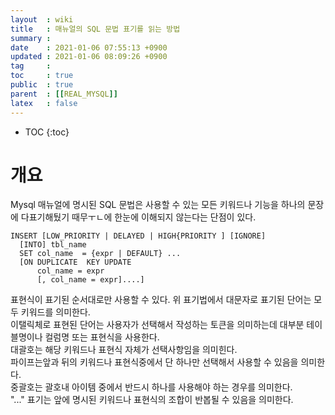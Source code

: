 ```yaml
---
layout  : wiki
title   : 매뉴얼의 SQL 문법 표기를 읽는 방법 
summary : 
date    : 2021-01-06 07:55:13 +0900
updated : 2021-01-06 08:09:26 +0900
tag     : 
toc     : true
public  : true
parent  : [[REAL_MYSQL]]
latex   : false
---
```

* TOC
{:toc}

# 개요 
  Mysql 매뉴얼에 명시된 SQL 문법은 사용할 수 있는 모든 키워드나 기능을 하나의 문장에 다표기해뒀기 때무ㅜㄴ에 한눈에 이해되지 않는다는 단점이 있다. 
  ```
  INSERT [LOW_PRIORITY | DELAYED | HIGH{PRIORITY ] [IGNORE]  
    [INTO] tbl_name
    SET col_name  = {expr | DEFAULT} ...
    [ON DUPLICATE  KEY UPDATE
        col_name = expr
        [, col_name = expr]....]
  ```
  표현식이 표기된 순서대로만 사용할 수 있다. 위 표기법에서 대문자로 표기된 단어는 모두 키워드를 의미한다.  
  이탤릭체로 표현된 단어는 사용자가 선택해서 작성하는 토큰을 의미하는데 대부분 테이블명이나 컬럼명 또는 표현식을 사용한다.   
  대괄호는 해당 키워드나 표현식 자체가 선택사항임을 의미힌다.  
  파이프는앞과 뒤의 키워드나 표현식중에서 단 하나만 선택해서 사용할 수 있음을 의미한다.  
  중괄호는 괄호내 아이템 중에서 반드시 하나를 사용해야 하는 경우를 의미한다.  
  "..." 표기는 앞에 명시된 키워드나 표현식의 조합이 반봅될 수 있음을 의미한다.
 
